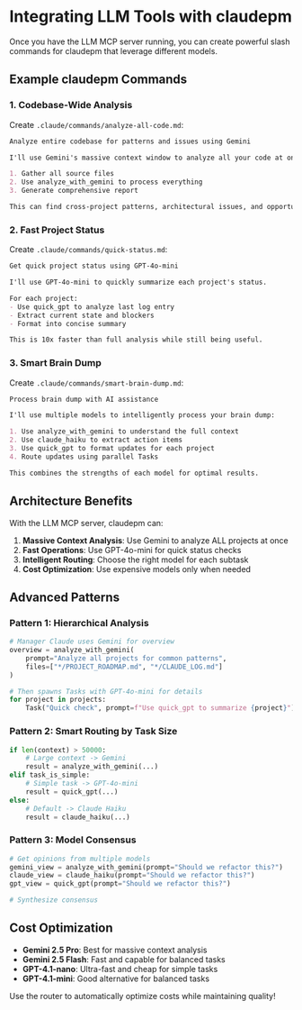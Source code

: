 # Integrating LLM Tools with claudepm

Once you have the LLM MCP server running, you can create powerful slash commands for claudepm that leverage different models.

## Example claudepm Commands

### 1. Codebase-Wide Analysis
Create `.claude/commands/analyze-all-code.md`:
```markdown
Analyze entire codebase for patterns and issues using Gemini

I'll use Gemini's massive context window to analyze all your code at once.

1. Gather all source files
2. Use analyze_with_gemini to process everything
3. Generate comprehensive report

This can find cross-project patterns, architectural issues, and opportunities for refactoring.
```

### 2. Fast Project Status
Create `.claude/commands/quick-status.md`:
```markdown
Get quick project status using GPT-4o-mini

I'll use GPT-4o-mini to quickly summarize each project's status.

For each project:
- Use quick_gpt to analyze last log entry
- Extract current state and blockers
- Format into concise summary

This is 10x faster than full analysis while still being useful.
```

### 3. Smart Brain Dump
Create `.claude/commands/smart-brain-dump.md`:
```markdown
Process brain dump with AI assistance

I'll use multiple models to intelligently process your brain dump:

1. Use analyze_with_gemini to understand the full context
2. Use claude_haiku to extract action items
3. Use quick_gpt to format updates for each project
4. Route updates using parallel Tasks

This combines the strengths of each model for optimal results.
```

## Architecture Benefits

With the LLM MCP server, claudepm can:

1. **Massive Context Analysis**: Use Gemini to analyze ALL projects at once
2. **Fast Operations**: Use GPT-4o-mini for quick status checks
3. **Intelligent Routing**: Choose the right model for each subtask
4. **Cost Optimization**: Use expensive models only when needed

## Advanced Patterns

### Pattern 1: Hierarchical Analysis
```python
# Manager Claude uses Gemini for overview
overview = analyze_with_gemini(
    prompt="Analyze all projects for common patterns",
    files=["*/PROJECT_ROADMAP.md", "*/CLAUDE_LOG.md"]
)

# Then spawns Tasks with GPT-4o-mini for details
for project in projects:
    Task("Quick check", prompt=f"Use quick_gpt to summarize {project}")
```

### Pattern 2: Smart Routing by Task Size
```python
if len(context) > 50000:
    # Large context -> Gemini
    result = analyze_with_gemini(...)
elif task_is_simple:
    # Simple task -> GPT-4o-mini
    result = quick_gpt(...)
else:
    # Default -> Claude Haiku
    result = claude_haiku(...)
```

### Pattern 3: Model Consensus
```python
# Get opinions from multiple models
gemini_view = analyze_with_gemini(prompt="Should we refactor this?")
claude_view = claude_haiku(prompt="Should we refactor this?") 
gpt_view = quick_gpt(prompt="Should we refactor this?")

# Synthesize consensus
```

## Cost Optimization

- **Gemini 2.5 Pro**: Best for massive context analysis
- **Gemini 2.5 Flash**: Fast and capable for balanced tasks
- **GPT-4.1-nano**: Ultra-fast and cheap for simple tasks
- **GPT-4.1-mini**: Good alternative for balanced tasks

Use the router to automatically optimize costs while maintaining quality!